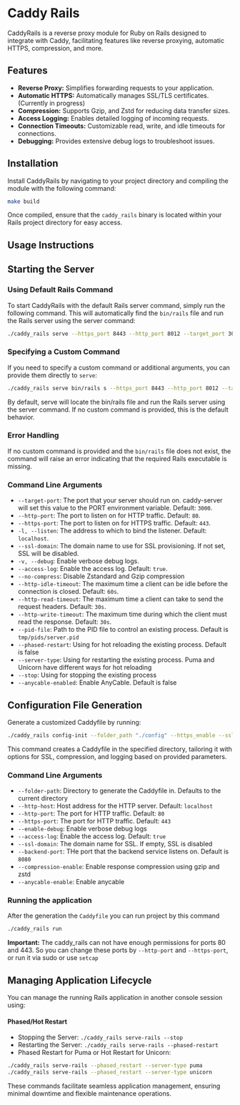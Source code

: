 # Caddy Rails

CaddyRails is a reverse proxy module for Ruby on Rails designed to integrate with Caddy, facilitating features like reverse proxying, automatic HTTPS, compression, and more.

## Features

- **Reverse Proxy:** Simplifies forwarding requests to your application.
- **Automatic HTTPS:** Automatically manages SSL/TLS certificates. (Currently in progress)
- **Compression:** Supports Gzip, and Zstd for reducing data transfer sizes.
- **Access Logging:** Enables detailed logging of incoming requests.
- **Connection Timeouts:** Customizable read, write, and idle timeouts for connections.
- **Debugging:** Provides extensive debug logs to troubleshoot issues.

## Installation

Install CaddyRails by navigating to your project directory and compiling the module with the following command:

```bash
make build
```

Once compiled, ensure that the `caddy_rails` binary is located within your Rails project directory for easy access.

## Usage Instructions

## Starting the Server

### Using Default Rails Command

To start CaddyRails with the default Rails server command, simply run the following command. This will automatically find the `bin/rails` file and run the Rails server using the server command:
```bash
./caddy_rails serve --https_port 8443 --http_port 8012 --target_port 3000
```

### Specifying a Custom Command

If you need to specify a custom command or additional arguments, you can provide them directly to `serve`:

```bash
./caddy_rails serve bin/rails s --https_port 8443 --http_port 8012 --target_port 3000
```

By default, serve will locate the bin/rails file and run the Rails server using the server command. If no custom command is provided, this is the default behavior.

### Error Handling

If no custom command is provided and the `bin/rails` file does not exist, the command will raise an error indicating that the required Rails executable is missing.

### Command Line Arguments
- `--target-port`: The port that your server should run on.  caddy-server will set this value to the PORT environment variable. Default: `3000`.
- `--http-port`: The port to listen on for HTTP traffic. Default: `80`.
- `--https-port`: The port to listen on for HTTPS traffic. Default: `443`.
- `-l, --listen`: The address to which to bind the listener. Default: `localhost`.
- `--ssl-domain`: The domain name to use for SSL provisioning. If not set, SSL will be disabled.
- `-v, --debug`: Enable verbose debug logs.
- `--access-log`: Enable the access log. Default: `true`.
- `--no-compress`: Disable Zstandard and Gzip compression
- `--http-idle-timeout`: The maximum time a client can be idle before the connection is closed. Default: `60s`.
- `--http-read-timeout`: The maximum time a client can take to send the request headers. Default: `30s`.
- `--http-write-timeout`: The maximum time during which the client must read the response. Default: `30s`.
- `--pid-file`: Path to the PID file to control an existing process. Default is `tmp/pids/server.pid`
- `--phased-restart`: Using for hot reloading the existing process. Default is false
- `--server-type`: Using for restarting the existing process. Puma and Unicorn have different ways for hot reloading
- `--stop`: Using for stopping the existing process
- `--anycable-enabled`: Enable AnyCable. Default is false

## Configuration File Generation
Generate a customized Caddyfile by running:

```bash
./caddy_rails config-init --folder_path "./config" --https_enable --ssl-domain localhost
```

This command creates a Caddyfile in the specified directory, tailoring it with options for SSL, compression, and logging based on provided parameters.

### Command Line Arguments
- `--folder-path`: Directory to generate the Caddyfile in. Defaults to the current directory
- `--http-host`: Host address for the HTTP server. Default: `localhost`
- `--http-port`: The port for HTTP traffic. Default: `80`
- `--https-port`: The port for HTTP traffic. Default: `443`
- `--enable-debug`: Enable verbose debug logs
- `--access-log`: Enable the access log. Default: `true`
- `--ssl-domain`: The domain name for SSL. If empty, SSL is disabled
- `--backend-port`: THe port that the backend service listens on. Default is `8080`
- `--compression-enable`: Enable response compression using gzip and zstd
- `--anycable-enable`: Enable anycable

### Running the application

After the generation the `Caddyfile` you can run project by this command

```bash
./caddy_rails run
```

**Important:** The caddy_rails can not have enough permissions for ports 80 and 443.
So you can change these ports by `--http-port` and `--https-port`, or run it via sudo or use `setcap`

## Managing Application Lifecycle
You can manage the running Rails application in another console session using:

#### Phased/Hot Restart
- Stopping the Server: `./caddy_rails serve-rails --stop`
- Restarting the Server: `./caddy_rails serve-rails --phased-restart`
- Phased Restart for Puma or Hot Restart for Unicorn:
```bash
./caddy_rails serve-rails --phased_restart --server-type puma
./caddy_rails serve-rails --phased_restart --server-type unicorn 
```

These commands facilitate seamless application management, ensuring minimal downtime and flexible maintenance operations.
